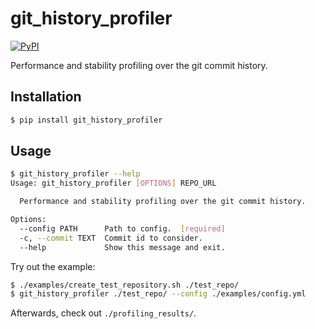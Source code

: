 # git_history_profiler

[![PyPI](https://img.shields.io/pypi/v/git_history_profiler.svg?style=flat)](https://pypi.org/project/git-history-profiler/)

Performance and stability profiling over the git commit history.

## Installation

```bash
$ pip install git_history_profiler
```

## Usage

```bash
$ git_history_profiler --help
Usage: git_history_profiler [OPTIONS] REPO_URL

  Performance and stability profiling over the git commit history.

Options:
  --config PATH      Path to config.  [required]
  -c, --commit TEXT  Commit id to consider.
  --help             Show this message and exit.
```

Try out the example:
```bash
$ ./examples/create_test_repository.sh ./test_repo/
$ git_history_profiler ./test_repo/ --config ./examples/config.yml
```
Afterwards, check out `./profiling_results/`.
